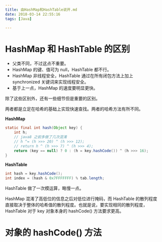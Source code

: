 ```yaml
---
title: 由HashMap和HashTable说开.md
date: 2018-03-14 22:55:16
tags: [Java]

---
```


# HashMap 和 HashTable 的区别

- 父类不同，不过这点不重要。
- HashMap 的键、值可为 null，HashTable 都不行。
- HashMap 非线程安全，HashTable 通过在所有闭包方法上加上 synchronized 关键词来实现线程安全。
- 基于上一点，HashMap 的速度要明显更快。

除了这些区别外，还有一些细节但是重要的区别。

两者都是立足在哈希的基础上实现快速查找。两者的哈希方法有所不同。

**HashMap**

```java
static final int hash(Object key) {
    int h;
    // java8 之前多做了几次混淆
    // h ^= (h >>> 20) ^ (h >>> 12);
    // return h ^ (h >>> 7) ^ (h >>> 4);
    return (key == null) ? 0 : (h = key.hashCode()) ^ (h >>> 16);
}
```

**HashTable**

```java
int hash = key.hashCode();
int index = (hash & 0x7FFFFFFF) % tab.length;
```

HashTable 做了一次模运算，略慢一点。

HashMap 混淆了高低位的信息之后对低位进行掩码，而 HashTable 的散列程度直接取决于整体的哈希值的散列程度。也就是说，要实现相同的散列程度，HashTable 对于 key 对象本身的  hashCode() 方法要求更高。

# 对象的 hashCode() 方法

